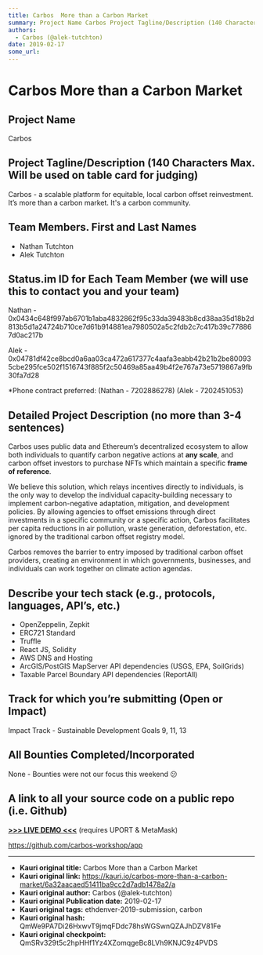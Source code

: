 ```yaml
---
title: Carbos  More than a Carbon Market
summary: Project Name Carbos Project Tagline/Description (140 Characters Max. Will be used on table card for judging) Carbos - a scalable platform for equitable, local carbon offset reinvestment. It’s more than a carbon market. Its a carbon community. Team Members. First and Last Names Nathan Tutchton Alek Tutchton Status.im ID for Each Team Member (we will use this to contact you and your team) Nathan - 0x0434c648f997ab6701b1aba4832862f95c33da39483b8cd38aa35d18b2d813b5d1a24724b710ce7d61b914881ea7980502a
authors:
  - Carbos (@alek-tutchton)
date: 2019-02-17
some_url: 
---
```


# Carbos  More than a Carbon Market


## Project Name
Carbos

## Project Tagline/Description (140 Characters Max. Will be used on table card for judging)
Carbos - a scalable platform for equitable, local carbon offset reinvestment. It’s more than a carbon market. It's a carbon community.

## Team Members. First and Last Names
- Nathan Tutchton
- Alek Tutchton

## Status.im ID for Each Team Member (we will use this to contact you and your team)
Nathan - 0x0434c648f997ab6701b1aba4832862f95c33da39483b8cd38aa35d18b2d813b5d1a24724b710ce7d61b914881ea7980502a5c2fdb2c7c417b39c778867d0ac217b

Alek - 0x04781df42ce8bcd0a6aa03ca472a617377c4aafa3eabb42b21b2be800935cbe295fce502f1516743f885f2c50469a85aa49b4f2e767a73e5719867a9fb30fa7d28

*Phone contract preferred:
(Nathan - 7202886278)
(Alek - 7202451053)

## Detailed Project Description (no more than 3-4 sentences)
Carbos uses public data and Ethereum’s decentralized ecosystem to allow both individuals to quantify carbon negative actions at **any scale**, and carbon offset investors to purchase NFTs which maintain a specific **frame of reference**.

We believe this solution, which relays incentives directly to individuals, is the only way to develop the individual capacity-building necessary to implement carbon-negative adaptation, mitigation, and development policies.  By allowing agencies to offset emissions through direct investments in a specific community or a specific action, Carbos facilitates per capita reductions in air pollution, waste generation, deforestation, etc. ignored by the traditional carbon offset registry model.

Carbos removes the barrier to entry imposed by traditional carbon offset providers, creating an environment in which governments, businesses, and individuals can work together on climate action agendas.

## Describe your tech stack (e.g., protocols, languages, API’s, etc.)
- OpenZeppelin, Zepkit
- ERC721 Standard
- Truffle
- React JS, Solidity 
- AWS DNS and Hosting
- ArcGIS/PostGIS MapServer API dependencies (USGS, EPA, SoilGrids)
- Taxable Parcel Boundary API dependencies (ReportAll)

## Track for which you’re submitting (Open or Impact)
Impact Track - Sustainable Development Goals 9, 11, 13

## All Bounties Completed/Incorporated
None - Bounties were not our focus this weekend :confused:

## A link to all your source code on a public repo (i.e. Github)
[**>>> LIVE DEMO <<<**](https://carbos.app) (requires UPORT & MetaMask)


https://github.com/carbos-workshop/app


---

- **Kauri original title:** Carbos  More than a Carbon Market
- **Kauri original link:** https://kauri.io/carbos-more-than-a-carbon-market/6a32aacaed51411ba9cc2d7adb1478a2/a
- **Kauri original author:** Carbos (@alek-tutchton)
- **Kauri original Publication date:** 2019-02-17
- **Kauri original tags:** ethdenver-2019-submission, carbon
- **Kauri original hash:** QmWe9PA7Di26HxwvT9jmqFDdc78hsWGSwnQZAJhDZV81Fe
- **Kauri original checkpoint:** QmSRv329t5c2hpHHf1Yz4XZomqgeBc8LVh9KNJC9z4PVDS



